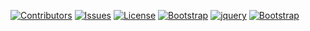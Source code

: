 [![Contributors][contributors-shield]][contributors-url]
[![Issues][issues-shield]][issues-url]
[![License][license-shield]][license-url]
[![Bootstrap][bootstrap-shield]][bootstrap-url]
[![jquery][jQuery-shield]][jQuery-url]
[![Bootstrap][fontawesome-shield]][fontawesome-url]

<!-- MARKDOWN LINKS & IMAGES -->
<!-- https://www.markdownguide.org/basic-syntax/#reference-style-links -->
[contributors-shield]: https://img.shields.io/github/contributors/aled2305/ae-dos?color=brightgreen&style=for-the-badge
[contributors-url]: https://github.com/aled2305/ae-dos/graphs/contributors
[issues-shield]: https://img.shields.io/github/issues/aled2305/ae-dos.svg?style=for-the-badge
[issues-url]: https://github.com/aled2305/ae-dos/issues
[license-shield]: https://img.shields.io/github/license/aled2305/ae-dos.svg?style=for-the-badge
[license-url]: https://github.com/aled2305/ae-dos/blob/master/LICENSE
[bootstrap-shield]: https://img.shields.io/badge/Bootstrap-v5.1.1-blueviolet?style=for-the-badge
[bootstrap-url]: https://getbootstrap.com/
[jQuery-shield]: https://img.shields.io/badge/jQuery-v3.6.0-blue?style=for-the-badge
[jQuery-url]: https://jquery.com/
[fontawesome-shield]: https://img.shields.io/badge/Font%20Awesome-v6.0.0%20Beta%201-yellow?style=for-the-badge
[fontawesome-url]: https://fontawesome.com/
[product-screenshot]: images/screenshot.png

